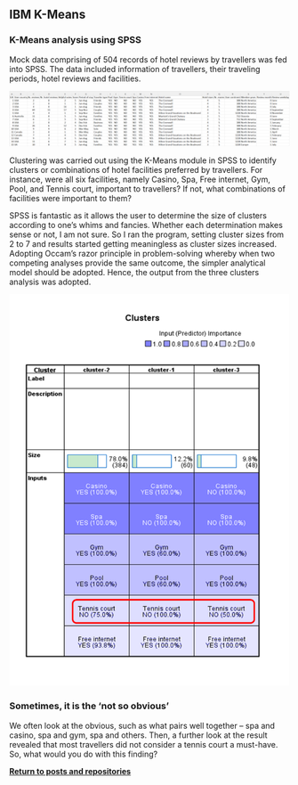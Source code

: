 ## IBM K-Means

### K-Means analysis using SPSS

Mock data comprising of 504 records of hotel reviews by travellers was fed into SPSS. The data included information of travellers, their traveling periods, hotel reviews and facilities.

![](data.png)

Clustering was carried out using the K-Means module in SPSS to identify clusters or combinations of hotel facilities preferred by travellers. For instance, were all six facilities, namely Casino, Spa, Free internet, Gym, Pool, and Tennis court, important to travellers? If not, what combinations of facilities were important to them?

SPSS is fantastic as it allows the user to determine the size of clusters according to one’s whims and fancies. Whether each determination makes sense or not, I am not sure. So I ran the program, setting cluster sizes from 2 to 7 and results started getting meaningless as cluster sizes increased. Adopting Occam’s razor principle in problem-solving whereby when two competing analyses provide the same outcome, the simpler analytical model should be adopted. Hence, the output from the three clusters analysis was adopted.

![](kmeansoutput.png)
### Sometimes, it is the ‘not so obvious’
We often look at the obvious, such as what pairs well together – spa and casino, spa and gym, spa and others. Then, a further look at the result revealed that most travellers did not consider a tennis court a must-have. So, what would you do with this finding?


<a style="font-weight:bold" href="https://KenYeoKP.github.io">Return to posts and repositories</a>
